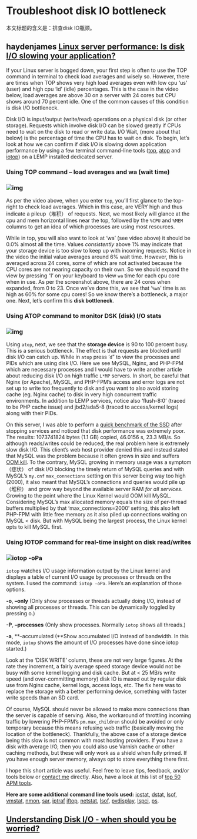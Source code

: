 # Troubleshoot disk IO bottleneck

本文标题的含义是：排查disk IO瓶颈。



## haydenjames [Linux server performance: Is disk I/O slowing your application?](https://haydenjames.io/linux-server-performance-disk-io-slowing-application/)

If your Linux server is bogged down, your first step is often to use the TOP command in terminal to check load averages and wisely so. However, there are times when TOP shows very high load averages even with low cpu ‘us’ (user) and high cpu ‘id’ (idle) percentages. This is the case in the video below, load averages are above 30 on a server with 24 cores but CPU shows around 70 percent idle. One of the common causes of this condition is disk I/O bottleneck.

Disk I/O is input/output (write/read) operations on a physical disk (or other storage). Requests which involve disk I/O can be slowed greatly if CPUs need to wait on the disk to read or write data. I/O Wait, (more about that below) is the percentage of time the CPU has to wait on disk. To begin, let’s look at how we can confirm if disk I/O is slowing down application performance by using a few terminal command-line tools ([top](https://linux.die.net/man/1/top), [atop](http://www.atoptool.nl/) and [iotop](http://guichaz.free.fr/iotop/)) on a LEMP installed dedicated server.

### Using TOP command – load averages and wa (wait time)

### ![img](https://static.haydenjames.io/wp-content/uploads/2017/01/top_wa_time.png)

As per the video above, when you enter `top`, you’ll first glance to the top-right to check load averages. Which in this case, are VERY high and thus indicate a pileup（堆积） of requests. Next, we most likely will glance at the cpu and mem horizontal lines near the top, followed by the `%CPU` and `%MEM` columns to get an idea of which processes are using most resources.

While in top, you will also want to look at ‘wa’ (see video above) it should be 0.0% almost all the time. Values *consistently* above 1% may indicate that your storage device is too slow to keep up with incoming requests. Notice in the video the initial value averages around 6% wait time. However, this is averaged across 24 cores, some of which are not activated because the CPU cores are not nearing capacity on their own. So we should expand the view by pressing ‘1’ on your keyboard to view `wa` time for each cpu core when in use. As per the screenshot above, there are 24 cores when expanded, from 0 to 23. Once we’ve done this, we see that ‘`%wa`’ time is as high as 60% for some cpu cores! So we know there’s a bottleneck, a major one. Next, let’s confirm this **disk bottleneck**.

 

### Using ATOP command to monitor DSK (disk) I/O stats

### ![img](https://static.haydenjames.io/wp-content/uploads/2017/01/atop_disk_wa_time.png)

Using `atop`, next, we see that the **storage device** is 90 to 100 percent busy. This is a serious bottleneck. The effect is that requests are blocked until disk I/O can catch up. While in `atop` press ‘`d`” to view the processes and PIDs which are using disk I/O. Here we see MySQL, Nginx, and PHP-FPM which are necessary processes and I would have to write another article about reducing disk I/O on high traffic `L*MP` servers. In short, be careful that Nginx (or Apache), MySQL, and PHP-FPM’s access and error logs are not set up to write too frequently to disk and you want to also avoid storing cache (eg. Nginx cache) to disk in very high concurrent traffic environments. In addition to LEMP services, notice also ‘flush-8:0’ (traced to be PHP cache issue) and jbd2/sda5-8 (traced to access/kernel logs) along with their PIDs.

On this server, I was able to perform a [quick benchmark of the SSD](https://haydenjames.io/web-host-doesnt-want-read-benchmark-vps/) after stopping services and noticed that disk performance was extremely poor. The results: 1073741824 bytes (1.1 GB) copied, 46.0156 s, 23.3 MB/s. So although reads/writes could be reduced, the real problem here is extremely slow disk I/O. This client’s web host provider denied this and instead stated that MySQL was the problem because it often grows in size and suffers [OOM kill](http://www.oracle.com/technetwork/articles/servers-storage-dev/oom-killer-1911807.html). To the contrary, MySQL growing in memory usage was a symptom（症状） of disk I/O blocking the timely return of MySQL queries and with MySQL’s `my.cnf` `max_connections` setting on this server being way too high (2000), it also meant that MySQL’s connections and queries would pile up（堆积） and grow way beyond the available server RAM *for all services*. Growing to the point where the Linux Kernel would OOM kill MySQL. Considering MySQL’s max allocated memory equals the size of per-thread buffers multiplied by that ‘max_connections=2000’ setting, this also left PHP-FPM with little free memory as it also piled up connections waiting on MySQL < disk. But with MySQL being the largest process, the Linux kernel opts to kill MySQL first.

### Using IOTOP command for real-time insight on disk read/writes

### ![iotop -oPa](https://static.haydenjames.io/wp-content/uploads/2017/01/Screenshot_20170123_144343.png)

`iotop` watches I/O usage information output by the Linux kernel and displays a table of current I/O usage by processes or threads on the system. I used the command: `iotop -oPa`. Here’s an explanation of those options. 

**-o**, **–only** (Only show processes or threads actually doing I/O, instead of showing all processes or threads. This can be dynamically toggled by pressing o.) 

**-P**, **–processes** (Only show processes. Normally `iotop` shows all threads.) 

**-a**, **–accumulated (**Show accumulated I/O instead of bandwidth. In this mode, `iotop` shows the amount of I/O processes have done since iotop started.)

Look at the ‘DISK WRITE’ column, these are not very large figures. At the rate they increment, a fairly average speed storage device would not be busy with some kernel logging and disk cache. But at < 25 MB/s write speed (and over-committing memory) disk IO is maxed out by regular disk use from Nginx cache, kernel logs, access logs, etc. The fix here was to replace the storage with a better performing device, something with faster write speeds than an SD card.

Of course, MySQL should never be allowed to make more connections than the server is capable of serving. Also, the workaround of throttling incoming traffic by lowering PHP-FPM’s `pm.max_children` should be avoided or only temporary because this means refusing web traffic (basically moving the location of the bottleneck). Thankfully, the above case of a storage device being this slow is not common with most hosting providers. If you have a disk with average I/O, then you could also use Varnish cache or other caching methods, but these will only work as a shield when fully primed. If you have enough server memory, always opt to store everything there first.

I hope this short article was useful. Feel free to leave tips, feedback, and/or tools below or [contact me](https://haydenjames.io/contact-me/) directly. Also, have a look at this list of [top 50 APM tools](https://haydenjames.io/50-top-server-monitoring-application-performance-monitoring-apm-solutions/).

**Here are some additional command line tools used:**
[iostat](https://linux.die.net/man/1/iostat), [dstat](https://linux.die.net/man/1/dstat), [lsof](https://linux.die.net/man/8/lsof), [vmstat](https://linux.die.net/man/8/vmstat), [nmon](http://nmon.sourceforge.net/pmwiki.php), [sar](https://linux.die.net/man/1/sar), [iptraf](http://iptraf.seul.org/) [iftop](http://www.ex-parrot.com/pdw/iftop/), [netstat](https://linux.die.net/man/8/netstat), [lsof](https://linux.die.net/man/8/lsof), [pvdisplay](https://linux.die.net/man/8/pvdisplay), [lspci](https://linux.die.net/man/8/lspci), [ps](https://linux.die.net/man/1/ps).



## [Understanding Disk I/O - when should you be worried?](https://scoutapm.com/blog/understanding-disk-i-o-when-should-you-be-worried)